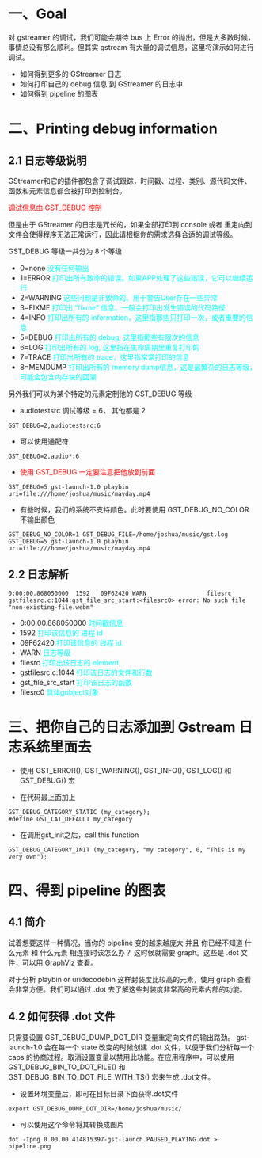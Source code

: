 # 一、Goal

对 gstreamer 的调试，我们可能会期待 bus 上 Error 的抛出，但是大多数时候，事情总没有那么顺利。但其实 gstream 有大量的调试信息，这里将演示如何进行调试。

- 如何得到更多的 GStreamer 日志
- 如何打印自己的 debug 信息 到 GStreamer 的日志中
- 如何得到 pipeline 的图表

# 二、Printing debug information

## 2.1 日志等级说明

GStreamer和它的插件都包含了调试跟踪，时间戳、过程、类别、源代码文件、函数和元素信息都会被打印到控制台。

<font color="red">调试信息由 GST_DEBUG 控制</font>

但是由于 GStreamer 的日志是冗长的，如果全部打印到 console 或者 重定向到文件会使得程序无法正常运行，因此请根据你的需求选择合适的调试等级。

GST_DEBUG 等级一共分为 8 个等级

- 0=none <font color="0xFFFF">没有任何输出</font>
- 1=ERROR <font color="0xFFFF">打印出所有致命的错误。如果APP处理了这些错误，它可以继续运行</font>
- 2=WARNING <font color="0xFFFF">这些问题是非致命的。用于警告User存在一些异常</font>
- 3=FIXME <font color="0xFFFF">打印出 “fixme” 信息。一般会打印出发生错误的代码路径</font>
- 4=INFO <font color="0xFFFF">打印出所有的 information，这里指那些只打印一次，或者重要的信息</font>
- 5=DEBUG <font color="0xFFFF">打印出所有的 debug, 这里指那些有限次的信息</font>
- 6=LOG <font color="0xFFFF">打印出所有的 log, 这里指在生命周期里重复打印的</font>
- 7=TRACE <font color="0xFFFF">打印出所有的 trace，这里指常常打印的信息</font>
- 8=MEMDUMP <font color="0xFFFF">打印出所有的 memory dump信息，这是最繁杂的日志等级，可能会包含内存块的回溯</font>

另外我们可以为某个特定的元素定制他的 GST_DEBUG 等级

- audiotestsrc 调试等级 = 6， 其他都是 2
```
GST_DEBUG=2,audiotestsrc:6
```

- 可以使用通配符

```
GST_DEBUG=2,audio*:6
```

- <font color="red"> 使用 GST_DEBUG 一定要注意把他放到前面</font>

```
GST_DEBUG=5 gst-launch-1.0 playbin uri=file:///home/joshua/music/mayday.mp4
```

- 有些时候，我们的系统不支持颜色。此时要使用 GST_DEBUG_NO_COLOR 不输出颜色

```
GST_DEBUG_NO_COLOR=1 GST_DEBUG_FILE=/home/joshua/music/gst.log GST_DEBUG=5 gst-launch-1.0 playbin uri=file:///home/joshua/music/mayday.mp4
```

## 2.2 日志解析

```
0:00:00.868050000  1592   09F62420 WARN                 filesrc gstfilesrc.c:1044:gst_file_src_start:<filesrc0> error: No such file "non-existing-file.webm"
```


- 0:00:00.868050000 <font color="0xFFFF">时间戳信息</font>
- 1592 <font color="0xFFFF">打印该信息的 进程 id</font>
- 09F62420 <font color="0xFFFF">打印该信息的 线程 id</font>
- WARN <font color="0xFFFF">日志等级</font>
- filesrc <font color="0xFFFF">打印出该日志的 element </font>
- gstfilesrc.c:1044 <font color="0xFFFF">打印该日志的文件和行数 </font>
- gst_file_src_start <font color="0xFFFF">打印该日志的函数 </font>
- filesrc0 <font color="0xFFFF">具体gobject对象</font>


# 三、把你自己的日志添加到 Gstream 日志系统里面去

- 使用 GST_ERROR(), GST_WARNING(), GST_INFO(), GST_LOG() 和 GST_DEBUG() 宏

- 在代码最上面加上

```
GST_DEBUG_CATEGORY_STATIC (my_category);
#define GST_CAT_DEFAULT my_category
```

- 在调用gst_init之后，call this function
```
GST_DEBUG_CATEGORY_INIT (my_category, "my category", 0, "This is my very own");
```

# 四、得到 pipeline 的图表

## 4.1 简介

试着想要这样一种情况，当你的 pipeline 变的越来越庞大 并且 你已经不知道 什么元素 和 什么元素 相连接时该怎么办？ 这时候就需要 graph。这些是 .dot 文件，可以用 GraphViz 查看。

对于分析 playbin or uridecodebin 这样封装度比较高的元素，使用 graph 查看会非常方便。我们可以通过 .dot 去了解这些封装度非常高的元素内部的功能。

## 4.2 如何获得 .dot 文件

只需要设置 GST_DEBUG_DUMP_DOT_DIR 变量重定向文件的输出路劲。 gst-launch-1.0 会在每一个 state 改变的时候创建 .dot 文件，以便于我们分析每一个 caps 的协商过程。取消设置变量以禁用此功能。在应用程序中，可以使用 GST_DEBUG_BIN_TO_DOT_FILE() 和 GST_DEBUG_BIN_TO_DOT_FILE_WITH_TS() 宏来生成 .dot文件。

- 设置环境变量后，即可在目标目录下面获得.dot文件
```
export GST_DEBUG_DUMP_DOT_DIR=/home/joshua/music/   
```

- 可以使用这个命令将其转换成图片

```
dot -Tpng 0.00.00.414815397-gst-launch.PAUSED_PLAYING.dot > pipeline.png
```
